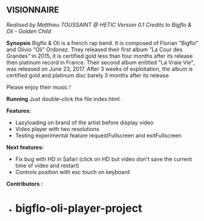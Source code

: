 **VISIONNAIRE**
-----------------------
*Realised by Matthieu TOUSSAINT @ HETIC*
*Version 0.1*
*Credits to Bigflo & Oli - Golden Child*

**Synopsis**
Bigflo & Oli is a french rap bend. It is composed of Florian "Bigflo" and Olivio "Oli" Ordonez. They released their first album "La Cour des Grandes" in 2015, it is certified gold less than four months after its release then platinum record in France.
Their second album entitled "La Vraie Vie", was released on June 23, 2017. After 3 weeks of exploitation, the album is certified gold and platinum disc barely 3 months after its release.

Please enjoy their music !

**Running**
Just double-click the file index.html .

**Features:**
 - Lazyloading on brand of the artist before display video
 - Video player with two resolutions
 - Testing experimental feature requestFullscreen and exitFullscreen

**Next features:**
 - Fix bug with HD in Safari (click on HD but video don't save the current time of video and restart)
 - Controls position with esc touch on keyboard

**Contributors :**
 - # bigflo-oli-player-project
